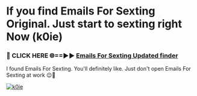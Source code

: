 # If you find Emails For Sexting Original. Just start to sexting right Now (k0ie)

<h3>🔴 CLICK HERE 🌐==►► <a href="https://tinyurl.com/2s32jyrn" rel="nofollow">Emails For Sexting Updated finder</a></h3>

I found Emails For Sexting. You'll definitely like. Just don't open Emails For Sexting at work 😉💬

[![k0ie](https://i.imgur.com/sZc9xG4.jpeg)](https://tinyurl.com/2s32jyrn)
